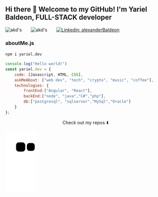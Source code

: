 ## Hi there 👋 Welcome to my GitHub! I'm Yariel Baldeon, FULL-STACK developer

<a href="https://www.instagram.com/yariel.dev/">
  <img align="left" height="20px" alt="akd's Instagram" width="80px" src="https://img.shields.io/badge/Instagram-E4405F?style=for-the-badge&logo=instagram&logoColor=white" />
</a>
<a href="https://www.youtube.com/channel/UC6vSK_8Ayi17Afpu53fnZHw">
  <img align="left" alt="akd's Youtube" width="80px" height="20px" src="https://img.shields.io/badge/YouTube-FF0000?style=for-the-badge&logo=YouTube&logoColor=white" />
</a>

[![Linkedin: alexanderBaldeon](https://img.shields.io/badge/-Alexander_Baldeon-blue?style=flat-square&logo=Linkedin&logoColor=white&link=https://www.linkedin.com/in/alexander-baldeon-586533160/)](https://www.linkedin.com/in/alexander-baldeon-586533160/)




### aboutMe.js
```npm
npm i yariel.dev
```
```javascript
console.log("Hello world!")
const yariel.dev = {
    code: [Javascript, HTML, CSS],
    askMeAbout: ["web dev", "tech", "crypto", "music", "coffee"],
    technologies: {
        frontEnd:["Angular", "React"],
        backEnd:["node", "java","C#","php"],
        db:["postgresql", "sqlserver","MySql","Oracle"]
    }
};
```

<p align="center">
Check out my repos ⬇️  
</p>


![snake svg](https://github.com/adityamangal1/adityamangal1/blob/output/github-contribution-grid-snake.svg)
  


